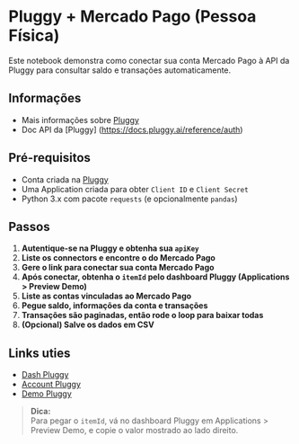 # Pluggy + Mercado Pago (Pessoa Física)

Este notebook demonstra como conectar sua conta Mercado Pago à API da Pluggy para consultar saldo e transações automaticamente.

## Informações
- Mais informações sobre [Pluggy](https://www.pluggy.ai/pt)
- Doc API da [Pluggy] (https://docs.pluggy.ai/reference/auth)

## Pré-requisitos
- Conta criada na [Pluggy](https://dashboard.pluggy.ai/)
- Uma Application criada para obter `Client ID` e `Client Secret`
- Python 3.x com pacote `requests` (e opcionalmente `pandas`)

## Passos

1. **Autentique-se na Pluggy e obtenha sua `apiKey`**
2. **Liste os connectors e encontre o do Mercado Pago**
3. **Gere o link para conectar sua conta Mercado Pago**
4. **Após conectar, obtenha o `itemId` pelo dashboard Pluggy (Applications > Preview Demo)**
5. **Liste as contas vinculadas ao Mercado Pago**
6. **Pegue saldo, informações da conta e transações**
7. **Transações são paginadas, então rode o loop para baixar todas**
8. **(Opcional) Salve os dados em CSV**

## Links uties
- [Dash Pluggy](https://dashboard.pluggy.ai/)
- [Account Pluggy](https://meu.pluggy.ai/account)
- [Demo Pluggy](https://demo.pluggy.ai/?e={email-aqui})

> **Dica:**  
> Para pegar o `itemId`, vá no dashboard Pluggy em Applications > Preview Demo, e copie o valor mostrado ao lado direito.
